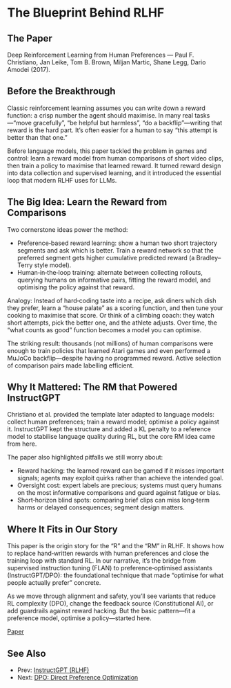 # The Blueprint Behind RLHF

## The Paper

Deep Reinforcement Learning from Human Preferences — Paul F. Christiano, Jan
Leike, Tom B. Brown, Miljan Martic, Shane Legg, Dario Amodei (2017).

## Before the Breakthrough

Classic reinforcement learning assumes you can write down a reward function: a
crisp number the agent should maximise. In many real tasks—“move gracefully”,
“be helpful but harmless”, “do a backflip”—writing that reward is the hard part.
It’s often easier for a human to say “this attempt is better than that one.”

Before language models, this paper tackled the problem in games and control:
learn a reward model from human comparisons of short video clips, then train a
policy to maximise that learned reward. It turned reward design into data
collection and supervised learning, and it introduced the essential loop that
modern RLHF uses for LLMs.

## The Big Idea: Learn the Reward from Comparisons

Two cornerstone ideas power the method:

- Preference‑based reward learning: show a human two short trajectory segments
  and ask which is better. Train a reward network so that the preferred segment
  gets higher cumulative predicted reward (a Bradley–Terry style model).
- Human‑in‑the‑loop training: alternate between collecting rollouts, querying
  humans on informative pairs, fitting the reward model, and optimising the
  policy against that reward.

Analogy: Instead of hard‑coding taste into a recipe, ask diners which dish they
prefer, learn a “house palate” as a scoring function, and then tune your cooking
to maximise that score. Or think of a climbing coach: they watch short attempts,
pick the better one, and the athlete adjusts. Over time, the “what counts as
good” function becomes a model you can optimise.

The striking result: thousands (not millions) of human comparisons were enough
to train policies that learned Atari games and even performed a MuJoCo
backflip—despite having no programmed reward. Active selection of comparison
pairs made labelling efficient.

## Why It Mattered: The RM that Powered InstructGPT

Christiano et al. provided the template later adapted to language models:
collect human preferences; train a reward model; optimise a policy against it.
InstructGPT kept the structure and added a KL penalty to a reference model to
stabilise language quality during RL, but the core RM idea came from here.

The paper also highlighted pitfalls we still worry about:

- Reward hacking: the learned reward can be gamed if it misses important
  signals; agents may exploit quirks rather than achieve the intended goal.
- Oversight cost: expert labels are precious; systems must query humans on the
  most informative comparisons and guard against fatigue or bias.
- Short‑horizon blind spots: comparing brief clips can miss long‑term harms or
  delayed consequences; segment design matters.

## Where It Fits in Our Story

This paper is the origin story for the “R” and the “RM” in RLHF. It shows how
to replace hand‑written rewards with human preferences and close the training
loop with standard RL. In our narrative, it’s the bridge from supervised
instruction tuning (FLAN) to preference‑optimised assistants (InstructGPT/DPO):
the foundational technique that made “optimise for what people actually prefer”
concrete.

As we move through alignment and safety, you’ll see variants that reduce RL
complexity (DPO), change the feedback source (Constitutional AI), or add
guardrails against reward hacking. But the basic pattern—fit a preference model,
optimise a policy—started here.

[Paper](llm_papers_syllabus/Deep_RL_Human_Preferences_Christiano_2017.pdf)
## See Also
- Prev: [InstructGPT (RLHF)](17-instructgpt-training-instructions-ouyang-2022.md)
- Next: [DPO: Direct Preference Optimization](19-dpo-direct-preference-optimization-rafailov-2023.md)
